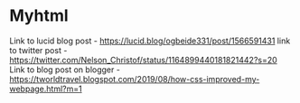 # Myhtml
Link to lucid blog post - https://lucid.blog/ogbeide331/post/1566591431
link to twitter post - https://twitter.com/Nelson_Christof/status/1164899440181821442?s=20
Link to blog post on blogger - https://tworldtravel.blogspot.com/2019/08/how-css-improved-my-webpage.html?m=1
